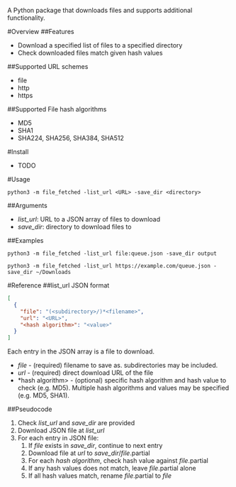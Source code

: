A Python package that downloads files and supports additional functionality.

#Overview
##Features
- Download a specified list of files to a specified directory
- Check downloaded files match given hash values

##Supported URL schemes
- file
- http
- https

##Supported File hash algorithms
- MD5
- SHA1
- SHA224, SHA256, SHA384, SHA512

#Install
- TODO

#Usage

```
python3 -m file_fetched -list_url <URL> -save_dir <directory>
```

##Arguments
- *list_url*: URL to a JSON array of files to download
- *save_dir*: directory to download files to

##Examples
```
python3 -m file_fetched -list_url file:queue.json -save_dir output
```
```
python3 -m file_fetched -list_url https://example.com/queue.json -save_dir ~/Downloads
```

#Reference
##list_url JSON format

```json
[
  {
    "file": "(<subdirectory>/)*<filename>",
    "url": "<URL>",
    "<hash algorithm>": "<value>" 
  }
]
```
Each entry in the JSON array is a file to download.
- *file* - (required) filename to save as. subdirectories may be included.
- *url* - (required) direct download URL of the file
- *hash algorithm> - (optional) specific hash algorithm and hash value to check (e.g. MD5).
  Multiple hash algorithms and values may be specified (e.g. MD5, SHA1).

##Pseudocode
1. Check *list_url* and *save_dir* are provided
1. Download JSON file at *list_url*
1. For each entry in JSON file:
   1. If *file* exists in *save_dir*, continue to next entry
   1. Download file at *url* to *save_dir*/*file*.partial
   1. For each *hash algorithm*, check hash value against *file*.partial
   1. If any hash values does not match, leave *file*.partial alone
   1. If all hash values match, rename *file*.partial to *file*
